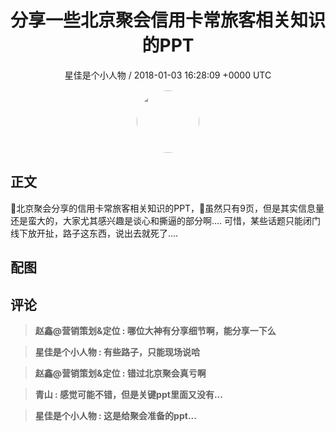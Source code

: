 <h1 align="center">分享一些北京聚会信用卡常旅客相关知识的PPT</h1>
<p align="center">
    <a>星佳是个小人物 / 2018-01-03 16:28:09 &#43;0000 UTC</a>
</p>

<div align="center">
    <img src="https://images.zsxq.com/FkonNNIsUwQqtqoXJK45t32Ey15r?e=1590940799&amp;token=kIxbL07-8jAj8w1n4s9zv64FuZZNEATmlU_Vm6zD:U5g3eg__yk8YqCZHtgV9aIGd41s=" width="100" height="100" style="border:1px solid;border-radius:50%; color:#ffffff"/>
</div>

## 正文

<div>
北京聚会分享的信用卡常旅客相关知识的PPT，虽然只有9页，但是其实信息量还是蛮大的，大家尤其感兴趣是谈心和撕逼的部分啊....
可惜，某些话题只能闭门线下放开扯，路子这东西，说出去就死了....
</div>

## 配图
<div class="image" align="center">

</div>

## 评论

<div align="left">
<div>

<blockquote >
<span> <strong>赵鑫@营销策划&amp;定位 : 哪位大神有分享细节啊，能分享一下么 </strong></span>
</blockquote>

<blockquote >
<span> <strong>星佳是个小人物 : 有些路子，只能现场说哈 </strong></span>
</blockquote>

<blockquote >
<span> <strong>赵鑫@营销策划&amp;定位 : 错过北京聚会真亏啊 </strong></span>
</blockquote>

<blockquote >
<span> <strong>青山 : 感觉可能不错，但是关键ppt里面又没有... </strong></span>
</blockquote>

<blockquote >
<span> <strong>星佳是个小人物 : 这是给聚会准备的ppt... </strong></span>
</blockquote>

</div>
</div>